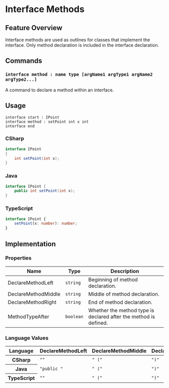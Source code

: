 # Interface Methods

## Feature Overview

Interface methods are used as outlines for classes that implement the interface. 
Only method declaration is included in the interface declaration.


## Commands

### `interface method : name type [argName1 argType1 argName2 argType2...]`

A command to declare a method within an interface.


## Usage

```gls
interface start : IPoint
interface method : setPoint int x int
interface end
```

### CSharp

```csharp
interface IPoint
{
    int setPoint(int x);
}
```

### Java

```java
interface IPoint {
    public int setPoint(int x);
}
```

### TypeScript

```typescript
interface IPoint {
    setPoint(x: number): number;
}
```


## Implementation

### Properties

<table>
    <thead>
        <th>Name</th>
        <th>Type</th>
        <th>Description</th>
    </thead>
    <tbody>
        <tr>
            <td>DeclareMethodLeft</td>
            <td><code>string</code></td>
            <td>Beginning of method declaration.</td>
        </tr>
        <tr>
            <td>DeclareMethodMiddle</td>
            <td><code>string</code></td>
            <td>Middle of method declaration.</td>
        </tr>
        <tr>
            <td>DeclareMethodRight</td>
            <td><code>string</code></td>
            <td>End of method declaration.</td>
        </tr>
        <tr>
            <td>MethodTypeAfter</td>
            <td><code>boolean</code></td>
            <td>Whether the method type is declared after the method is defined.</td>
        </tr>
    </tbody>
</table>

### Language Values

<table>
    <thead>
        <th>Language</th>
        <th>DeclareMethodLeft</th>
        <th>DeclareMethodMiddle</th>
        <th>DeclareMethodRight</th>
        <th>MethodTypeAfter</th>
    </thead>
    <tbody>
        <tr>
            <th>CSharp</th>
            <td><code>""</code></td>
            <td><code>" ("</code></td>
            <td><code>")"</code></td>
            <td><code>false</code></td>
        </tr>
        <tr>
            <th>Java</th>
            <td><code>"public "</code></td>
            <td><code>" ("</code></td>
            <td><code>")"</code></td>
            <td><code>false</code></td>
        </tr>
        <tr>
            <th>TypeScript</th>
            <td><code>""</code></td>
            <td><code>" ("</code></td>
            <td><code>")"</code></td>
            <td><code>true</code></td>
        </tr>
    </tbody>
</table>

